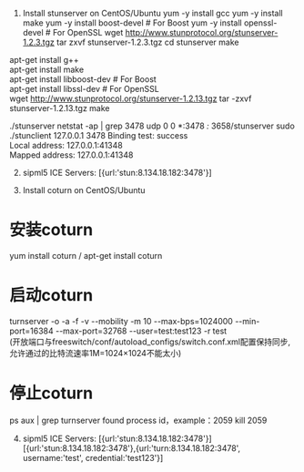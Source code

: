 1. Install stunserver on CentOS/Ubuntu
yum -y install gcc
yum -y install make
yum -y install boost-devel # For Boost
yum -y install openssl-devel # For OpenSSL
wget  http://www.stunprotocol.org/stunserver-1.2.3.tgz
tar zxvf stunserver-1.2.3.tgz
cd stunserver
make

apt-get install g++  
apt-get install make  
apt-get install libboost-dev # For Boost  
apt-get install libssl-dev # For OpenSSL  
wget http://www.stunprotocol.org/stunserver-1.2.13.tgz
tar -zxvf stunserver-1.2.13.tgz
make

./stunserver
netstat -ap | grep 3478
udp        0      0 *:3478                  *:*                                 3658/stunserver
sudo ./stunclient 127.0.0.1 3478
Binding test: success  
Local address: 127.0.0.1:41348  
Mapped address: 127.0.0.1:41348

2. sipml5 ICE Servers:
[{url:'stun:8.134.18.182:3478'}]


3. Install coturn on CentOS/Ubuntu
# 安装coturn
yum install coturn / apt-get install coturn
# 启动coturn
turnserver -o -a -f -v --mobility -m 10 --max-bps=1024000 --min-port=16384 --max-port=32768 --user=test:test123 -r test  
(开放端口与freeswitch/conf/autoload_configs/switch.conf.xml配置保持同步,允许通过的比特流速率1M=1024×1024不能太小)
# 停止coturn
ps aux | grep turnserver
found process id，example：2059
kill 2059

4. sipml5 ICE Servers:
[{url:'stun:8.134.18.182:3478'}]
[{url:'stun:8.134.18.182:3478'},{url:'turn:8.134.18.182:3478', username:'test', credential:'test123'}]

